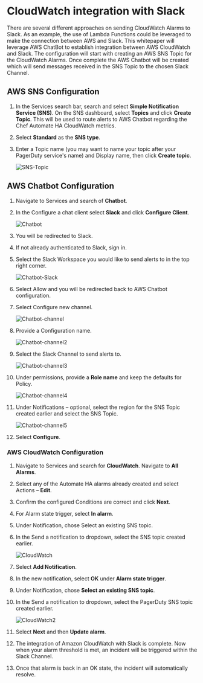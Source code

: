 # CloudWatch integration with Slack

There are several different approaches on sending CloudWatch Alarms to Slack. As an example, the use of Lambda Functions could be leveraged to make the connection between AWS and Slack. This whitepaper will leverage AWS ChatBot to establish integration between AWS CloudWatch and Slack. The configuration will start with creating an AWS SNS Topic for the CloudWatch Alarms.  Once complete the AWS Chatbot will be created which will send messages received in the SNS Topic to the chosen Slack Channel.

## AWS SNS Configuration

1. In the Services search bar, search and select **Simple Notification Service (SNS)**. On the SNS dashboard, select **Topics** and click **Create Topic**. This will be used to route alerts to AWS Chatbot regarding the Chef Automate HA CloudWatch metrics.

1. Select **Standard** as the **SNS type**.

1. Enter a Topic name (you may want to name your topic after your PagerDuty service's name) and Display name, then click **Create topic**.

    ![SNS-Topic](images/sns-topic.png)

## AWS Chatbot Configuration

1. Navigate to Services and search of **Chatbot**.

1. In the Configure a chat client select **Slack** and click **Configure Client**.

    ![Chatbot](images/chatbot.png)

1. You will be redirected to Slack.

1. If not already authenticated to Slack, sign in.

1. Select the Slack Workspace you would like to send alerts to in the top right corner.

    ![Chatbot-Slack](images/chatbot-slack.png)

1. Select Allow and you will be redirected back to AWS Chatbot configuration.

1. Select Configure new channel.

    ![Chatbot-channel](images/config-channel.png)

1. Provide a Configuration name.

    ![Chatbot-channel2](images/config-channel2.png)

1. Select the Slack Channel to send alerts to.

    ![Chatbot-channel3](images/config-channel3.png)

1. Under permissions, provide a **Role name** and keep the defaults for Policy.

    ![Chatbot-channel4](images/config-channel4.png)

1. Under Notifications – optional, select the region for the SNS Topic created earlier and select the SNS Topic.

    ![Chatbot-channel5](images/config-channel5.png)

1. Select **Configure**.

### AWS CloudWatch Configuration

1. Navigate to Services and search for **CloudWatch**. Navigate to **All Alarms**.

1. Select any of the Automate HA alarms already created and select Actions – **Edit**.

1. Confirm the configured Conditions are correct and click **Next**.

1. For Alarm state trigger, select **In alarm**.

1. Under Notification, chose Select an existing SNS topic.

1. In the Send a notification to dropdown, select the SNS topic created earlier.

    ![CloudWatch](images/cloudwatch.png)

1. Select **Add Notification**.

1. In the new notification, select **OK** under **Alarm state trigger**.

1. Under Notification, chose **Select an existing SNS topic**.

1. In the Send a notification to dropdown, select the PagerDuty SNS topic created earlier.

    ![CloudWatch2](images/cloudwatch2.png)

1. Select **Next** and then **Update alarm**.

1. The integration of Amazon CloudWatch with Slack is complete. Now when your alarm threshold is met, an incident will be triggered within the Slack Channel.

1. Once that alarm is back in an OK state, the incident will automatically resolve.
